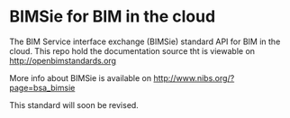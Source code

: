 BIMSie for BIM in the cloud
======

The BIM Service interface exchange (BIMSie) standard API for BIM in the cloud.
This repo hold the documentation source tht is viewable on http://openbimstandards.org

More info about BIMSie is available on http://www.nibs.org/?page=bsa_bimsie

This standard will soon be revised. 
